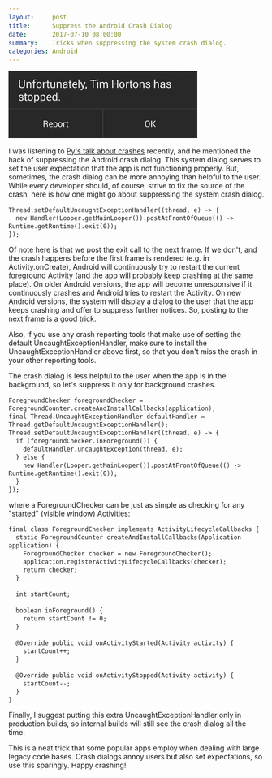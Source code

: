 ```yaml
---
layout:     post
title:      Suppress the Android Crash Dialog
date:       2017-07-10 08:00:00
summary:    Tricks when suppressing the system crash dialog.
categories: Android
---
```

[![](/images/crash-dialog.jpg)](https://twitter.com/volumedownpower/status/588170076974620673)

I was listening to [Py's talk about crashes](http://fragmentedpodcast.com/episodes/88/) recently, and he mentioned the hack of suppressing the Android crash dialog.
This system dialog serves to set the user expectation that the app is not functioning properly.
But, sometimes, the crash dialog can be more annoying than helpful to the user.
While every developer should, of course, strive to fix the source of the crash, here is how one might go about suppressing the system crash dialog.
~~~
Thread.setDefaultUncaughtExceptionHandler((thread, e) -> {
  new Handler(Looper.getMainLooper()).postAtFrontOfQueue(() -> Runtime.getRuntime().exit(0));
});
~~~
Of note here is that we post the exit call to the next frame. If we don't, and the crash happens before the first frame is rendered (e.g. in Activity.onCreate), Android will continuously try to restart the current foreground Activity (and the app will probably keep crashing at the same place). On older Android versions, the app will become unresponsive if it continuously crashes and Android tries to restart the Activity. On new Android versions, the system will display a dialog to the user that the app keeps crashing and offer to suppress further notices. So, posting to the next frame is a good trick.

Also, if you use any crash reporting tools that make use of setting the default UncaughtExceptionHandler, make sure to install the UncaughtExceptionHandler above first, so that you don't miss the crash in your other reporting tools.

The crash dialog is less helpful to the user when the app is in the background, so let's suppress it only for background crashes.
~~~
ForegroundChecker foregroundChecker = ForegroundCounter.createAndInstallCallbacks(application);
final Thread.UncaughtExceptionHandler defaultHandler = Thread.getDefaultUncaughtExceptionHandler();
Thread.setDefaultUncaughtExceptionHandler((thread, e) -> {
  if (foregroundChecker.inForeground()) {
    defaultHandler.uncaughtException(thread, e);
  } else {
    new Handler(Looper.getMainLooper()).postAtFrontOfQueue(() -> Runtime.getRuntime().exit(0));
  }
});
~~~
where a ForegroundChecker can be just as simple as checking for any "started" (visible window) Activities:
~~~
final class ForegroundChecker implements ActivityLifecycleCallbacks {
  static ForegroundCounter createAndInstallCallbacks(Application application) {
    ForegroundChecker checker = new ForegroundChecker();
    application.registerActivityLifecycleCallbacks(checker);
    return checker;
  }

  int startCount;

  boolean inForeground() {
    return startCount != 0;
  }

  @Override public void onActivityStarted(Activity activity) {
    startCount++;
  }

  @Override public void onActivityStopped(Activity activity) {
    startCount--;
  }
}
~~~

Finally, I suggest putting this extra UncaughtExceptionHandler only in production builds, so internal builds will still see the crash dialog all the time.

This is a neat trick that some popular apps employ when dealing with large legacy code bases. Crash dialogs annoy users but also set expectations, so use this sparingly. Happy crashing!
